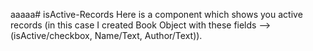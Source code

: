aaaaa# isActive-Records
Here is a component which shows you active records (in this case I created Book Object with these fields --> (isActive/checkbox, Name/Text, Author/Text)).
